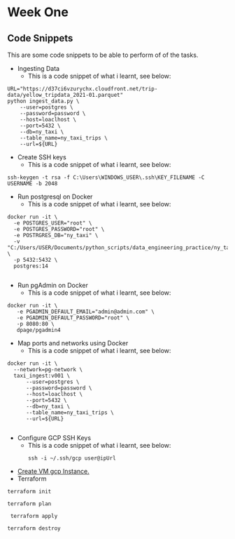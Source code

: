# Week One
## Code Snippets
This are some code snippets to be able to perform of of the tasks.
- Ingesting Data
    - This is a code snippet of what i learnt, see below:
```
URL="https://d37ci6vzurychx.cloudfront.net/trip-data/yellow_tripdata_2021-01.parquet"
python ingest_data.py \
    --user=postgres \
    --password=password \
    --host=loaclhost \
    --port=5432 \
    --db=ny_taxi \
    --table_name=ny_taxi_trips \
    --url=${URL}
```
  - Create SSH keys
    - This is a code snippet of what i learnt, see below:
  ```
  ssh-keygen -t rsa -f C:\Users\WINDOWS_USER\.ssh\KEY_FILENAME -C USERNAME -b 2048
  
  ```
  - Run postgresql on Docker
    - This is a code snippet of what i learnt, see below:
  ````
  docker run -it \
    -e POSTGRES_USER="root" \
    -e POSTGRES_PASSWORD="root" \
    -e POSTRGRES_DB="ny_taxi" \
    -v "C:/Users/USER/Documents/python_scripts/data_engineering_practice/ny_taxi_postgres_data":/var/lib/postgresql/data \
    -p 5432:5432 \
    postgres:14
    
  ````
  - Run pgAdmin on Docker
    - This is a code snippet of what i learnt, see below:
   ```
   docker run -it \
      -e PGADMIN_DEFAULT_EMAIL="admin@admin.com" \
      -e PGADMIN_DEFAULT_PASSWORD="root" \
      -p 8080:80 \
      dpage/pgadmin4
  
   ```
  - Map ports and networks using Docker
    - This is a code snippet of what i learnt, see below:
  ````
  docker run -it \
    --network=pg-network \
    taxi_ingest:v001 \
        --user=postgres \
        --password=password \
        --host=loaclhost \
        --port=5432 \
        --db=ny_taxi \
        --table_name=ny_taxi_trips \
        --url=${URL}
        
  ````
  - Configure GCP SSH Keys
    - This is a code snippet of what i learnt, see below:
      ````
      ssh -i ~/.ssh/gcp user@ipUrl
      
      ````
  - [Create VM gcp Instance.](https://cloud.google.com/compute/docs/connect/add-ssh-keys)
  - Terraform
  ````
  terraform init
  ````
  ````
  terraform plan
  ````
  
  ````
   terraform apply
  ````
  
  ````
  terraform destroy
